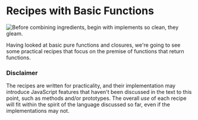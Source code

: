 # Recipes with Basic Functions

![Before combining ingredients, begin with implements so clean, they gleam.](images/mirage.jpg)

Having looked at basic pure functions and closures, we're going to see some practical recipes that focus on the premise of functions that return functions.

### Disclaimer

The recipes are written for practicality, and their implementation may introduce JavaScript features that haven't been discussed in the text to this point, such as methods and/or prototypes. The overall *use* of each recipe will fit within the spirit of the language discussed so far, even if the implementations may not.